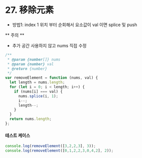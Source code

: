 # 27. 移除元素

- 방법1: index 1 위치 부터 순회해서 요소값이 val 이면 splice 및 push

** 주의 **

- 추가 공간 사용하지 않고 nums 직접 수정

```js
/**
 * @param {number[]} nums
 * @param {number} val
 * @return {number}
 */
var removeElement = function (nums, val) {
  let length = nums.length;
  for (let i = 0; i < length; i++) {
    if (nums[i] === val) {
      nums.splice(i, 1);
      i--;
      length--;
    }
  }
  return nums.length;
};
```

#### 테스트 케이스

```js
console.log(removeElement([3,2,2,3], 3));
console.log(removeElement([0,1,2,2,3,0,4,2], 2));
```
